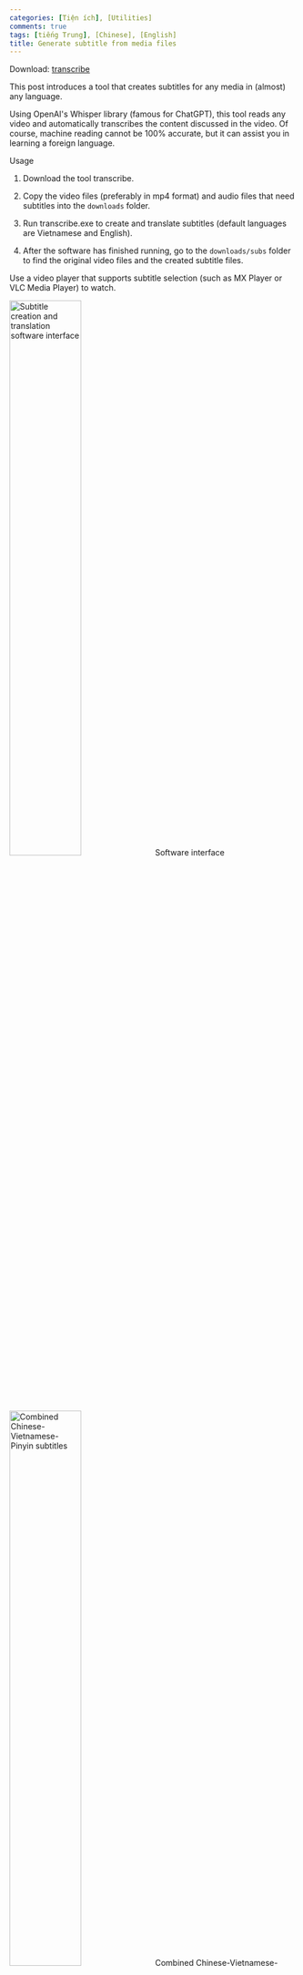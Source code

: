 ```yaml
---
categories: [Tiện ích], [Utilities]
comments: true
tags: [tiếng Trung], [Chinese], [English]
title: Generate subtitle from media files
---
```




Download: [transcribe](https://github.com/catusf/create_subtitles/releases/tag/v1.0) 

This post introduces a tool that creates subtitles for any media in (almost) any language.

Using OpenAI's Whisper library (famous for ChatGPT), this tool reads any video and automatically transcribes the content discussed in the video. Of course, machine reading cannot be 100% accurate, but it can assist you in learning a foreign language.

Usage
1. Download the tool transcribe.

2. Copy the video files (preferably in mp4 format) and audio files that need subtitles into the `downloads` folder.

3. Run transcribe.exe to create and translate subtitles (default languages are Vietnamese and English).

4. After the software has finished running, go to the `downloads/subs` folder to find the original video files and the created subtitle files.

Use a video player that supports subtitle selection (such as MX Player or VLC Media Player) to watch.

<img src="https://catusf.github.io/img/transcribe_gui.png" alt="Subtitle creation and translation software interface" width="50%"/>
Software interface
<img src="https://catusf.github.io/img/Subtitle-ZH-VI-PY.png" alt="Combined Chinese-Vietnamese-Pinyin subtitles" width="50%"/>
Combined Chinese-Vietnamese-Pinyin subtitles
Notes
The program running time may be quite long, depending on your computer's configuration, so please be patient :)

Tip
Installing the Mengshen font (guide here) on your computer can help you remember both the characters and the Pinyin when watching Chinese subtitles.

<img src="https://catusf.github.io/img/Subtitle-ZH-with-Pinyin-Font.png" alt="Chinese subtitles with Pinyin font" width="50%"/>
Chinese subtitles with Pinyin font
